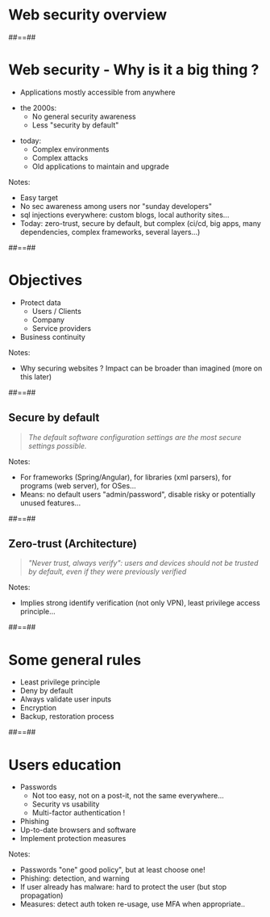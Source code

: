 <!-- .slide: class="transition" -->
# Web security overview



##==##

# Web security - Why is it a big thing ?

- Applications mostly accessible from anywhere
<!-- .element: class="list-fragment" -->
- the 2000s: 
  - No general security awareness
  - Less "security by default"
<!-- .element: class="list-fragment" -->
- today:
  - Complex environments
  - Complex attacks
  - Old applications to maintain and upgrade
<!-- .element: class="list-fragment" -->

Notes:
- Easy target
- No sec awareness among users nor "sunday developers"
- sql injections everywhere: custom blogs, local authority sites...
- Today: zero-trust, secure by default, but complex (ci/cd, big apps, many dependencies, complex frameworks, several layers...)



##==##

# Objectives

- Protect data
  - Users / Clients
  - Company
  - Service providers
- Business continuity
<!-- .element: class="list-fragment" -->

Notes:
- Why securing websites ? Impact can be broader than imagined (more on this later)



##==##

<!-- .slide: class="quote-slide" -->
## Secure by default

<blockquote class="fragment">
<cite>
The default software configuration settings are the most secure settings possible.
</cite>
</blockquote>

Notes:
- For frameworks (Spring/Angular), for libraries (xml parsers), for programs (web server), for OSes...
- Means: no default users "admin/password", disable risky or potentially unused features...



##==##

<!-- .slide: class="quote-slide" -->
## Zero-trust (Architecture)

<blockquote>
<cite>
"Never trust, always verify": users and devices should not be trusted by default, even if they were previously verified
</cite>
</blockquote>

Notes:
- Implies strong identify verification (not only VPN), least privilege access principle...



##==##

# Some general rules

- Least privilege principle
- Deny by default
- Always validate user inputs
- Encryption
- Backup, restoration process
<!-- .element: class="list-fragment" -->



##==##

# Users education

- Passwords
  - Not too easy, not on a post-it, not the same everywhere...
  - Security vs usability
  - Multi-factor authentication !
- Phishing
- Up-to-date browsers and software
- Implement protection measures
<!-- .element: class="list-fragment" -->

Notes:
- Passwords "one" good policy", but at least choose one!
- Phishing: detection, and warning
- If user already has malware: hard to protect the user (but stop propagation)
- Measures: detect auth token re-usage, use MFA when appropriate..
